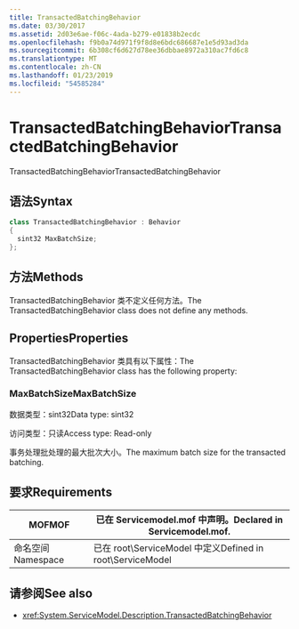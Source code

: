 ```yaml
---
title: TransactedBatchingBehavior
ms.date: 03/30/2017
ms.assetid: 2d03e6ae-f06c-4ada-b279-e01838b2ecdc
ms.openlocfilehash: f9b0a74d971f9f8d8e6bdc686687e1e5d93ad3da
ms.sourcegitcommit: 6b308cf6d627d78ee36dbbae8972a310ac7fd6c8
ms.translationtype: MT
ms.contentlocale: zh-CN
ms.lasthandoff: 01/23/2019
ms.locfileid: "54585284"
---
```

# <a name="transactedbatchingbehavior"></a><span data-ttu-id="78654-102">TransactedBatchingBehavior</span><span class="sxs-lookup"><span data-stu-id="78654-102">TransactedBatchingBehavior</span></span>
<span data-ttu-id="78654-103">TransactedBatchingBehavior</span><span class="sxs-lookup"><span data-stu-id="78654-103">TransactedBatchingBehavior</span></span>  
  
## <a name="syntax"></a><span data-ttu-id="78654-104">语法</span><span class="sxs-lookup"><span data-stu-id="78654-104">Syntax</span></span>  
  
```csharp
class TransactedBatchingBehavior : Behavior  
{  
  sint32 MaxBatchSize;  
};  
```  
  
## <a name="methods"></a><span data-ttu-id="78654-105">方法</span><span class="sxs-lookup"><span data-stu-id="78654-105">Methods</span></span>  
 <span data-ttu-id="78654-106">TransactedBatchingBehavior 类不定义任何方法。</span><span class="sxs-lookup"><span data-stu-id="78654-106">The TransactedBatchingBehavior class does not define any methods.</span></span>  
  
## <a name="properties"></a><span data-ttu-id="78654-107">Properties</span><span class="sxs-lookup"><span data-stu-id="78654-107">Properties</span></span>  
 <span data-ttu-id="78654-108">TransactedBatchingBehavior 类具有以下属性：</span><span class="sxs-lookup"><span data-stu-id="78654-108">The TransactedBatchingBehavior class has the following property:</span></span>  
  
### <a name="maxbatchsize"></a><span data-ttu-id="78654-109">MaxBatchSize</span><span class="sxs-lookup"><span data-stu-id="78654-109">MaxBatchSize</span></span>  
 <span data-ttu-id="78654-110">数据类型：sint32</span><span class="sxs-lookup"><span data-stu-id="78654-110">Data type: sint32</span></span>  
  
 <span data-ttu-id="78654-111">访问类型：只读</span><span class="sxs-lookup"><span data-stu-id="78654-111">Access type: Read-only</span></span>  
  
 <span data-ttu-id="78654-112">事务处理批处理的最大批次大小。</span><span class="sxs-lookup"><span data-stu-id="78654-112">The maximum batch size for the transacted batching.</span></span>  
  
## <a name="requirements"></a><span data-ttu-id="78654-113">要求</span><span class="sxs-lookup"><span data-stu-id="78654-113">Requirements</span></span>  
  
|<span data-ttu-id="78654-114">MOF</span><span class="sxs-lookup"><span data-stu-id="78654-114">MOF</span></span>|<span data-ttu-id="78654-115">已在 Servicemodel.mof 中声明。</span><span class="sxs-lookup"><span data-stu-id="78654-115">Declared in Servicemodel.mof.</span></span>|  
|---------|-----------------------------------|  
|<span data-ttu-id="78654-116">命名空间</span><span class="sxs-lookup"><span data-stu-id="78654-116">Namespace</span></span>|<span data-ttu-id="78654-117">已在 root\ServiceModel 中定义</span><span class="sxs-lookup"><span data-stu-id="78654-117">Defined in root\ServiceModel</span></span>|  
  
## <a name="see-also"></a><span data-ttu-id="78654-118">请参阅</span><span class="sxs-lookup"><span data-stu-id="78654-118">See also</span></span>
- <xref:System.ServiceModel.Description.TransactedBatchingBehavior>

